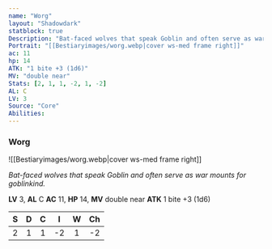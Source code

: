 ```yaml
---
name: "Worg"
layout: "Shadowdark"
statblock: true
Description: "Bat-faced wolves that speak Goblin and often serve as war mounts for goblinkind."
Portrait: "[[Bestiaryimages/worg.webp|cover ws-med frame right]]"
ac: 11
hp: 14
ATK: "1 bite +3 (1d6)"
MV: "double near"
Stats: [2, 1, 1, -2, 1, -2]
AL: C
LV: 3
Source: "Core"
Abilities:
---
```


### Worg

![[Bestiaryimages/worg.webp|cover ws-med frame right]]

_Bat-faced wolves that speak Goblin and often serve as war mounts for goblinkind._

**LV** 3, **AL** C
**AC** 11, **HP** 14, **MV** double near
**ATK** 1 bite +3 (1d6)

|  S  |  D  |  C  |  I  |  W  |  Ch  |
|:---:|:---:|:---:|:---:|:---:|:----:|
| 2 | 1 | 1 | -2 | 1 | -2 |

